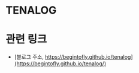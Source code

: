 # TENALOG

# 관련 링크
- [블로그 주소, https://begintofly.github.io/tenalog](https://begintofly.github.io/tenalog/)